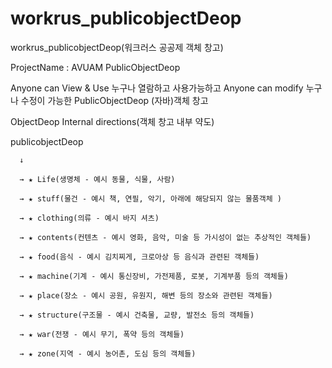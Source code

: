 # workrus_publicobjectDeop
workrus_publicobjectDeop(워크러스 공공제 객체 창고)

ProjectName : AVUAM PublicObjectDeop

Anyone can View & Use 누구나 열람하고 사용가능하고
Anyone can modify 누구나 수정이 가능한
PublicObjectDeop (자바)객체 창고


ObjectDeop Internal directions(객체 창고 내부 약도)

publicobjectDeop

      ↓
      
      → ★ Life(생명체 - 예시 동물, 식물, 사람)
      
      → ★ stuff(물건 - 예시 책, 연필, 악기, 아래에 해당되지 않는 물품객체 )
      
      → ★ clothing(의류 - 예시 바지 셔츠)
      
      → ★ contents(컨텐츠 - 예시 영화, 음악, 미술 등 가시성이 없는 추상적인 객체들)
      
      → ★ food(음식 - 예시 김치찌게, 크로아상 등 음식과 관련된 객체들)
      
      → ★ machine(기계 - 예시 통신장비, 가전제품, 로봇, 기계부품 등의 객체들)
      
      → ★ place(장소 - 예시 공원, 유원지, 해변 등의 장소와 관련된 객체들)
      
      → ★ structure(구조물 - 예시 건축물, 교량, 발전소 등의 객체들)
      
      → ★ war(전쟁 - 예시 무기, 폭약 등의 객체들)
      
      → ★ zone(지역 - 예시 농어촌, 도심 등의 객체들)
